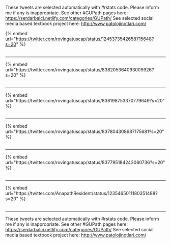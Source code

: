 

These tweets are selected automatically with #rstats code. Please inform me if any is inappropriate.
See other #GUPath pages here: https://serdarbalci.netlify.com/categories/GUPath/ 
See selected social media based textbook project here: http://www.patolojinotlari.com/

{% embed url="https://twitter.com/rovingatuscap/status/1245373542658715648?s=20" %}<br>
<br>
<hr>
{% embed url="https://twitter.com/rovingatuscap/status/838205364093009926?s=20" %}<br>
<br>
<hr>
{% embed url="https://twitter.com/rovingatuscap/status/838198753370779649?s=20" %}<br>
<br>
<hr>
{% embed url="https://twitter.com/rovingatuscap/status/837804308687175681?s=20" %}<br>
<br>
<hr>
{% embed url="https://twitter.com/rovingatuscap/status/837795184243060736?s=20" %}<br>
<br>
<hr>
{% embed url="https://twitter.com/AnapathResident/status/1235465011180351488?s=20" %}<br>
<br>
<hr>


These tweets are selected automatically with #rstats code. Please inform me if any is inappropriate.
See other #GUPath pages here: https://serdarbalci.netlify.com/categories/GUPath/ 
See selected social media based textbook project here: http://www.patolojinotlari.com/
